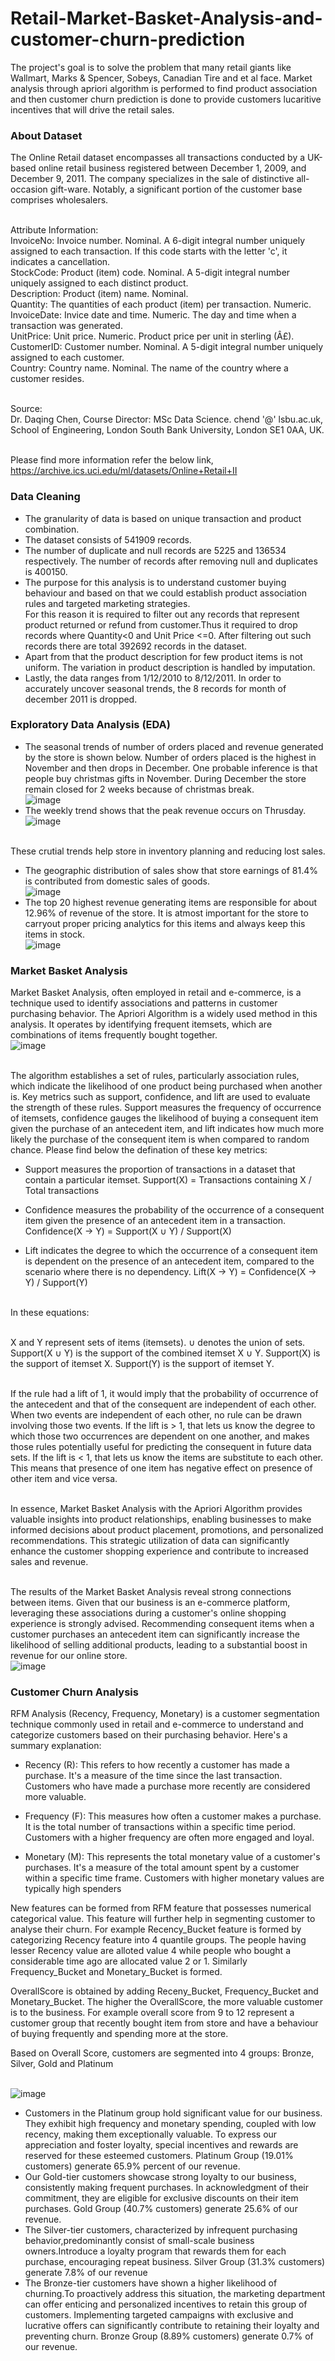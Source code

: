 # Retail-Market-Basket-Analysis-and-customer-churn-prediction
The project's goal is to solve the problem that many retail giants like Wallmart, Marks &amp; Spencer, Sobeys, Canadian Tire and et al face. Market analysis through apriori algorithm is performed to find product association and then customer churn prediction is done to provide customers lucaritive incentives that will drive the retail sales.

### About Dataset

The Online Retail dataset encompasses all transactions conducted by a UK-based online retail business registered between December 1, 2009, and December 9, 2011. The company specializes in the sale of distinctive all-occasion gift-ware. Notably, a significant portion of the customer base comprises wholesalers.

<br>Attribute Information:
<br>InvoiceNo: Invoice number. Nominal. A 6-digit integral number uniquely assigned to each transaction. If this code starts with the letter 'c', it indicates a cancellation.
<br>StockCode: Product (item) code. Nominal. A 5-digit integral number uniquely assigned to each distinct product.
<br>Description: Product (item) name. Nominal.
<br>Quantity: The quantities of each product (item) per transaction. Numeric.
<br>InvoiceDate: Invice date and time. Numeric. The day and time when a transaction was generated.
<br>UnitPrice: Unit price. Numeric. Product price per unit in sterling (Â£).
<br>CustomerID: Customer number. Nominal. A 5-digit integral number uniquely assigned to each customer.
<br>Country: Country name. Nominal. The name of the country where a customer resides.

<br>Source:
<br>Dr. Daqing Chen, Course Director: MSc Data Science. chend '@' lsbu.ac.uk, School of Engineering, London South Bank University, London SE1 0AA, UK.

<br>Please find more information refer the below link,
<br>https://archive.ics.uci.edu/ml/datasets/Online+Retail+II

### Data Cleaning
* The granularity of data is based on unique transaction and product combination. 
* The dataset consists of 541909 records.
* The number of duplicate and null records are 5225 and 136534 respectively. The number of records after removing null and duplicates is 400150.
* The purpose for this analysis is to understand customer buying behaviour and based on that we could establish product association rules and targeted marketing strategies.
<br>For this reason it is required to filter out any records that represent product returned or refund from customer.Thus it required to drop records where Quantity<0 and Unit Price <=0. After filtering out such records there are total 392692 records in the dataset.
* Apart from that the product description for few product items is not uniform. The variation in product description is handled by imputation.
* Lastly, the data ranges from 1/12/2010 to 8/12/2011. In order to accurately uncover seasonal trends, the 8 records for month of december 2011 is dropped.

### Exploratory Data Analysis (EDA)
* The seasonal trends of number of orders placed and revenue generated by the store is shown below. Number of orders placed is the highest in November and then drops in December. One probable inference is that people buy christmas gifts in November. During December the store remain closed for 2 weeks because of christmas break. 
  <br>![image](https://github.com/neelpdesai/Retail-Market-Basket-Analysis-and-Customer-Churn-Prediction/assets/137664550/0a345288-1d7b-46bf-989b-a39ed507c035)
* The weekly trend shows that the peak revenue occurs on Thrusday.
  <br>![image](https://github.com/neelpdesai/Retail-Market-Basket-Analysis-and-Customer-Churn-Prediction/assets/137664550/f84afc9d-e18c-4578-88c1-5711d22a1734)

<br> These crutial trends help store in inventory planning and reducing lost sales.
* The geographic distribution of sales show that store earnings of 81.4% is contributed from domestic sales of goods.
  <br>![image](https://github.com/neelpdesai/Retail-Market-Basket-Analysis-and-Customer-Churn-Prediction/assets/137664550/a913e6ab-9b09-40ae-bac3-2f38f16a75f5)
* The top 20 highest revenue generating items are responsible for about 12.96% of revenue of the store. It is atmost important for the store to carryout proper pricing analytics for this items and always keep this items in stock. 
  <br>![image](https://github.com/neelpdesai/Retail-Market-Basket-Analysis-and-Customer-Churn-Prediction/assets/137664550/1577daea-acf5-49ed-94fb-4867b1aa80e6)

### Market Basket Analysis
Market Basket Analysis, often employed in retail and e-commerce, is a technique used to identify associations and patterns in customer purchasing behavior. The Apriori Algorithm is a widely used method in this analysis. It operates by identifying frequent itemsets, which are combinations of items frequently bought together.
<br>   ![image](https://github.com/neelpdesai/Retail-Market-Basket-Analysis-and-Customer-Churn-Prediction/assets/137664550/01d0e972-2a5b-4725-841d-953deaa0d59e)


<br>The algorithm establishes a set of rules, particularly association rules, which indicate the likelihood of one product being purchased when another is. Key metrics such as support, confidence, and lift are used to evaluate the strength of these rules. Support measures the frequency of occurrence of itemsets, confidence gauges the likelihood of buying a consequent item given the purchase of an antecedent item, and lift indicates how much more likely the purchase of the consequent item is when compared to random chance. Please find below the defination of these key metrics:

* Support measures the proportion of transactions in a dataset that contain a particular itemset.
  Support(X) = Transactions containing X / Total transactions

* Confidence measures the probability of the occurrence of a consequent item given the presence of an antecedent item in a transaction.
  Confidence(X -> Y) = Support(X ∪ Y) / Support(X)

* Lift indicates the degree to which the occurrence of a consequent item is dependent on the presence of an antecedent item, compared to the scenario where there is no dependency.
  Lift(X -> Y) = Confidence(X -> Y) / Support(Y)

<br>In these equations:

<br>X and Y represent sets of items (itemsets). ∪ denotes the union of sets. Support(X ∪ Y) is the support of the combined itemset X ∪ Y. Support(X) is the support of itemset X. Support(Y) is the support of itemset Y.

<br>If the rule had a lift of 1, it would imply that the probability of occurrence of the antecedent and that of the consequent are independent of each other. When two events are independent of each other, no rule can be drawn involving those two events. If the lift is > 1, that lets us know the degree to which those two occurrences are dependent on one another, and makes those rules potentially useful for predicting the consequent in future data sets. If the lift is < 1, that lets us know the items are substitute to each other. This means that presence of one item has negative effect on presence of other item and vice versa.

<br>In essence, Market Basket Analysis with the Apriori Algorithm provides valuable insights into product relationships, enabling businesses to make informed decisions about product placement, promotions, and personalized recommendations. This strategic utilization of data can significantly enhance the customer shopping experience and contribute to increased sales and revenue.

<br>The results of the Market Basket Analysis reveal strong connections between items. Given that our business is an e-commerce platform, leveraging these associations during a customer's online shopping experience is strongly advised. Recommending consequent items when a customer purchases an antecedent item can significantly increase the likelihood of selling additional products, leading to a substantial boost in revenue for our online store.
<br> ![image](https://github.com/neelpdesai/Retail-Market-Basket-Analysis-and-Customer-Churn-Prediction/assets/137664550/757a808c-8b8d-4e8e-966b-6b5a5c310a7c)

### Customer Churn Analysis
RFM Analysis (Recency, Frequency, Monetary) is a customer segmentation technique commonly used in retail and e-commerce to understand and categorize customers based on their purchasing behavior. Here's a summary explanation:

* Recency (R): This refers to how recently a customer has made a purchase. It's a measure of the time since the last transaction. Customers who have made a purchase more recently are considered more valuable.

* Frequency (F): This measures how often a customer makes a purchase. It is the total number of transactions within a specific time period. Customers with a higher frequency are often more engaged and loyal.

* Monetary (M): This represents the total monetary value of a customer's purchases. It's a measure of the total amount spent by a customer within a specific time frame. Customers with higher monetary values are 
                typically high spenders

New features can be formed from RFM feature that possesses numerical categorical value. This feature will further help in segmenting customer to analyse their churn.
For example Recency_Bucket feature is formed by categorizing Recency feature into 4 quantile groups. The people having lesser Recency value are alloted value 4 while people who bought a considerable time ago are allocated value 2 or 1.
Similarly Frequency_Bucket and Monetary_Bucket is formed.

OverallScore is obtained by adding Receny_Bucket, Frequency_Bucket and Monetary_Bucket. The higher the OverallScore, the more valuable customer is to the business. For example overall score from 9 to 12 represent a customer group that recently bought item from store and have a behaviour of buying frequently and spending more at the store.

Based on Overall Score, customers are segmented into 4 groups: Bronze, Silver, Gold and Platinum

<br> ![image](https://github.com/neelpdesai/Retail-Market-Basket-Analysis-and-Customer-Churn-Prediction/assets/137664550/bb9522a5-bd56-4ac8-b2b7-a6dcfe9be6c8)

* Customers in the Platinum group hold significant value for our business. They exhibit high frequency and monetary spending, coupled with low recency, making them exceptionally valuable. To express our appreciation and foster loyalty, special incentives and rewards are reserved for these esteemed customers. Platinum Group (19.01% customers) generate 65.9% percent of our revenue.
* Our Gold-tier customers showcase strong loyalty to our business, consistently making frequent purchases. In acknowledgment of their commitment, they are eligible for exclusive discounts on their item purchases. Gold Group (40.7% customers) generate 25.6% of our revenue.
* The Silver-tier customers, characterized by infrequent purchasing behavior,predominantly consist of small-scale business owners.Introduce a loyalty program that rewards them for each purchase, encouraging repeat business. Silver Group (31.3% customers) generate 7.8% of our revenue
* The Bronze-tier customers have shown a higher likelihood of churning.To proactively address this situation, the marketing department can offer enticing and personalized incentives to retain this group of customers. Implementing targeted campaigns with exclusive and lucrative offers can significantly contribute to retaining their loyalty and preventing churn. Bronze Group (8.89% customers) generate 0.7% of our revenue.
